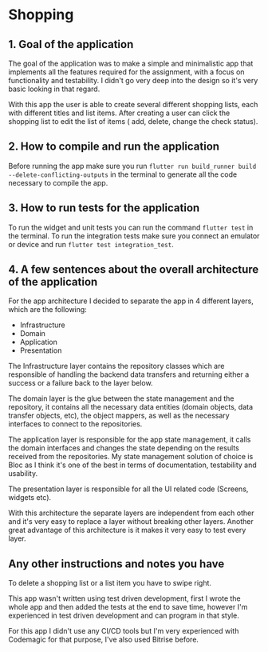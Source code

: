# Shopping

## 1. Goal of the application

The goal of the application was to make a simple and minimalistic app that implements all the
features required for the assignment, with a focus on functionality and testability. I didn't go
very deep into the design so it's very basic looking in that regard.

With this app the user is able to create several different shopping lists, each with different
titles and list items. After creating a user can click the shopping list to edit the list of items (
add, delete, change the check status).

## 2. How to compile and run the application

Before running the app make sure you
run `flutter run build_runner build --delete-conflicting-outputs` in the terminal to generate all
the code necessary to compile the app.

## 3. How to run tests for the application

To run the widget and unit tests you can run the command `flutter test` in the terminal. To run the
integration tests make sure you connect an emulator or device and
run `flutter test integration_test`.

## 4. A few sentences about the overall architecture of the application

For the app architecture I decided to separate the app in 4 different layers, which are the
following:

- Infrastructure
- Domain
- Application
- Presentation

The Infrastructure layer contains the repository classes which are responsible of handling the
backend data transfers and returning either a success or a failure back to the layer below.

The domain layer is the glue between the state management and the repository, it contains all the
necessary data entities (domain objects, data transfer objects, etc), the object mappers, as well as
the necessary interfaces to connect to the repositories.

The application layer is responsible for the app state management, it calls the domain interfaces
and changes the state depending on the results received from the repositories. My state management
solution of choice is Bloc as I think it's one of the best in terms of documentation, testability
and usability.

The presentation layer is responsible for all the UI related code (Screens, widgets etc).

With this architecture the separate layers are independent from each other and it's very easy to
replace a layer without breaking other layers. Another great advantage of this architecture is it
makes it very easy to test every layer.

## Any other instructions and notes you have

To delete a shopping list or a list item you have to swipe right.

This app wasn't written using test driven development, first I wrote the whole app and then added
the tests at the end to save time, however I'm experienced in test driven development and can
program in that style.

For this app I didn't use any CI/CD tools but I'm very experienced with Codemagic for that purpose,
I've also used Bitrise before.
